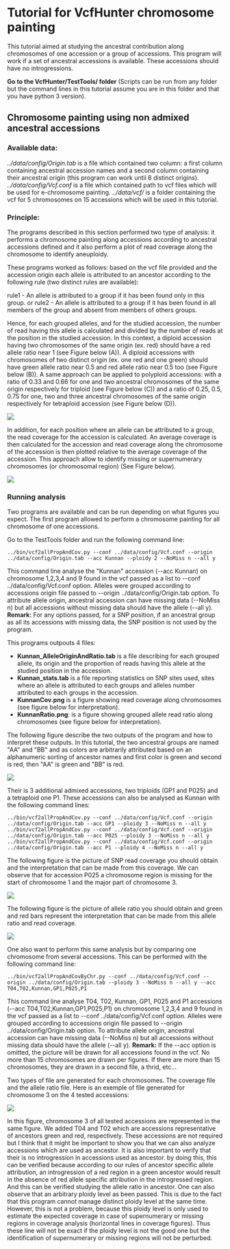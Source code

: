 Tutorial for VcfHunter chromosome painting
==========================================

This tutorial aimed at studying the ancestral contribution along chromosomes
of one accession or a group of accessions. This program will work if a set
of ancestral accessions is available. These accessions should have no 
introgressions.

**Go to the VcfHunter/TestTools/ folder** (Scripts can be run from any
folder but the command lines in this tutorial assume you are in this
folder and that you have python 3 version).


Chromosome painting using non admixed ancestral accessions
----------------------------------------------------------------

### Available data:

*../data/config/Origin.tab* is a file which contained two column: a first
column containing ancestral accession names and a second column containing
their ancestral origin (this program can work until 8 distinct origins).
*../data/config/Vcf.conf* is a file which contained path to vcf files which
will be used for e-chromosome painting.
*../data/vcf/* is a folder containing the vcf for 5 chromosomes on 15 accessions
which will be used in this tutorial.

### Principle:
The programs described in this section performed two type of analysis: it
performs a chromosome painting along accessions according to ancestral
accessions defined and it also perform a plot of read coverage along the
chromosome to identify aneuploidy.

These programs worked as follows: based on the vcf file provided and the
accession origin each allele is attributed to an ancestor according to the
following rule (two distinct rules are available):

rule1 - An allele is attributed to a group if it has been found only in this group.
or
rule2 - An allele is attributed to a group if it has been found in all members of
the group and absent from members of others groups.

Hence, for each grouped alleles, and for the studied accession, the number of read
having this allele is calculated and divided by the number of reads at the position
in the studied accession. In this context, a diploid accession having two
chromosomes of the same origin (ex. red) should have a red allele ratio near 1
(see Figure below (A)). A diploid accessions with chromosomes of two distinct
origin (ex. one red and one green) should have green allele ratio near 0.5 and
red allele ratio near 0.5 too (see Figure below (B)). A same approach can be applied
to polyploid accessions: with a ratio of 0.33 and 0.66 for one and two ancestral
chromosomes of the same origin respectively for triploid (see Figure below (C)) and
a ratio of 0.25, 0.5, 0.75 for one, two and three ancestral chromosomes of the same
origin respectively for tetraploid accession (see Figure below (D)).

![](http://banana-genome-http.cirad.fr/image/AllelePropAndCov_Fig1.png)

In addition, for each position where an allele can be attributed to a group, the read
coverage for the accession is calculated. An average coverage is then calculated for
the accession and read coverage along the chromosome of the accession is then plotted
relative to the average coverage of the accession. This approach allow to identify missing
or supernumerary chromosomes (or chromosomal region) (See Figure below). 

![](http://banana-genome-http.cirad.fr/image/AllelePropAndCov_Fig2.png)

### Running analysis
Two programs are available and can be run depending on what figures you expect. The first
program allowed to perform a chromosome painting for all chromosome of one accessions.

Go to the TestTools folder and run the following command line:
```
../bin/vcf2allPropAndCov.py --conf ../data/config/Vcf.conf --origin ../data/config/Origin.tab --acc Kunnan --ploidy 2 --NoMiss n --all y
```

This command line analyse the "Kunnan" accession (--acc Kunnan) on chromosome 1,2,3,4
and 9 found in the vcf passed as a list to --conf ../data/config/Vcf.conf option.
Alleles were grouped according to accessions origin file passed to
--origin ../data/config/Origin.tab option. To attribute allele origin, ancestral
accession can have missing data (--NoMiss n) but all accessions without missing
data should have the allele (--all y).
**Remark:**  For any options passed, for a SNP position, if an ancestral group
as all its accessions with missing data, the SNP position is not used by the program.


This programs outpouts 4 files:

-   **Kunnan\_AlleleOriginAndRatio.tab** is a file describing for each grouped
    allele, its origin and the proportion of reads having this allele at the
    studied position in the accession.
-   **Kunnan\_stats.tab** is a file reporting statistics on SNP sites used,
    sites where an allele is attributed to each groups and alleles number
    attributed to each groups in the accession.
-   **KunnanCov.png** is a figure showing read coverage along chromosomes (see
    figure below for interpretation).
-   **KunnanRatio.png**: is a figure showing grouped allele read ratio along
    chromosomes (see figure below for interpretation).

The following figure describe the two outputs of the program and how to interpret
these outputs. In this tutorial, the two ancestral groups are named "AA" and "BB"
and as colors are arbitrarily attributed based on an alphanumeric sorting of
ancestor names and first color is green and second is red, then "AA" is green and
"BB" is red.

![](http://banana-genome-http.cirad.fr/image/AllelePropAndCov_Fig3.png)

Their is 3 additional admixed accessions, two triploids (GP1 and P025) and a
tetraploid one P1. These accessions can also be analysed  as Kunnan with the
following command lines:

```
../bin/vcf2allPropAndCov.py --conf ../data/config/Vcf.conf --origin ../data/config/Origin.tab --acc GP1 --ploidy 3 --NoMiss n --all y
../bin/vcf2allPropAndCov.py --conf ../data/config/Vcf.conf --origin ../data/config/Origin.tab --acc P025 --ploidy 3 --NoMiss n --all y
../bin/vcf2allPropAndCov.py --conf ../data/config/Vcf.conf --origin ../data/config/Origin.tab --acc P1 --ploidy 4 --NoMiss n --all y
```

The following figure is the picture of SNP read coverage you should obtain
and the interpretation that can be made from this coverage. We can observe
that for accession P025 a chromosome region is missing for the start of
chromosome 1 and the major part of chromosome 3.

![](http://banana-genome-http.cirad.fr/image/AllelePropAndCov_Fig4.png)

The following figure is the picture of allele ratio you should obtain and
green and red bars represent the interpretation that can be made from this
allele ratio and read coverage.

![](http://banana-genome-http.cirad.fr/image/AllelePropAndCov_Fig5.png)


One also want to perform this same analysis but by comparing one chromosome
from several accessions. This can be performed with the following command
line:

```
../bin/vcf2allPropAndCovByChr.py --conf ../data/config/Vcf.conf --origin ../data/config/Origin.tab --ploidy 3 --NoMiss n --all y --acc T04,T02,Kunnan,GP1,P025,P1
```

This command line analyse T04, T02, Kunnan, GP1, P025 and P1 accessions
(--acc T04,T02,Kunnan,GP1,P025,P1) on chromosome 1,2,3,4 and 9 found in the
vcf passed as a list to --conf ../data/config/Vcf.conf option. Alleles
were grouped according to accessions origin file passed to --origin
../data/config/Origin.tab option. To attribute allele origin, ancestral
accession can have missing data (--NoMiss n) but all accessions without
missing data should have the allele (--all y).
**Remark:** If the --acc option is omitted, the picture will be drawn for
all accessions found in the vcf. No more than 15 chromosomes are drawn per
figures. If there are more than 15 chromosomes, they are drawn in a second
file, a thrid, etc...

Two types of file are generated for each chromosomes. The coverage file
and the allele ratio file.
Here is an exemple of file generated for chromosome 3 on the 4 tested
accessions:

![](http://banana-genome-http.cirad.fr/image/AllelePropAndCov_Fig6.png)

In this figure, chromosome 3 of all tested accessions are represented in
the same figure. We added T04 and T02 which are accessions representative
of ancestors green and red, respectively. These accessions are not required
but I think that it might be important to show you that we can also analyze
accessions which are used as ancestor. It is also important to verify that
their is no introgression in accessions used as ancestor. by doing this, this
can be verified because according to our rules of ancestor specific allele
attribution, an introgression of a red region in a green ancestor would result
in the absence of red allele specific attribution in the introgressed region.
And this can be verified studying the allele ratio in ancestor.
One can also observe that an arbitrary ploidy level as been passed. This is
due to the fact that this program cannot manage distinct ploidy level at the
same time. However, this is not a problem, because this ploidy level is only
used to estimate the expected coverage in case of supernumerary or missing
regions in coverage analysis (horizontal lines in coverage figures). Thus
these line will not be exact if the ploidy level is not the good one but the
identification of supernumerary or missing regions will not be perturbed.